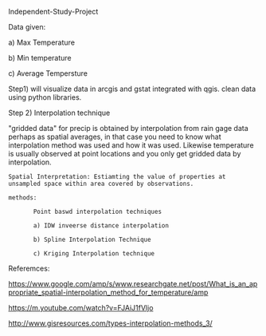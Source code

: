 Independent-Study-Project

Data given:

a) Max Temperature

b) Min temperature

c) Average Tempersture


Step1) will visualize data in arcgis and gstat integrated with qgis. clean data using python libraries.

Step 2) Interpolation technique

"gridded data" for precip is obtained by interpolation from rain gage data perhaps as spatial averages, in that case you need to know what interpolation method was used and how it was used. Likewise temperature is usually observed at point locations and you only get gridded data by interpolation.

    Spatial Interpretation: Estiamting the value of properties at unsampled space within area covered by observations.
    
    methods:
    
           Point baswd interpolation techniques
           
           a) IDW inveerse distance interpolation
           
           b) Spline Interpolation Technique
           
           c) Kriging Interpolation technique
   
Referemces:

https://www.google.com/amp/s/www.researchgate.net/post/What_is_an_appropriate_spatial-interpolation_method_for_temperature/amp

https://m.youtube.com/watch?v=FJAiJ1fVljo

http://www.gisresources.com/types-interpolation-methods_3/
